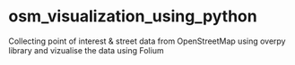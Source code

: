 # osm_visualization_using_python
Collecting point of interest &amp; street data from OpenStreetMap using overpy library and vizualise the data using Folium
